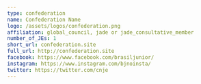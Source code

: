 ```yaml
---
type: confederation
name: Confederation Name
logo: /assets/logos/confederation.png
affiliation: global_council, jade or jade_consultative_member
number_of_JEs: 1
short_url: confederation.site
full_url: http://confederation.site
facebook: https://www.facebook.com/brasiljunior/
instagram: https://www.instagram.com/bjnoinsta/
twitter: https://twitter.com/cnje
---
```

